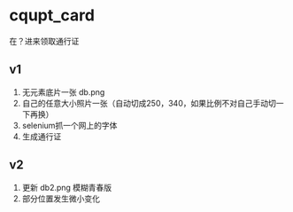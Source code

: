 # cqupt_card
在？进来领取通行证

## v1
1. 无元素底片一张 db.png
2. 自己的任意大小照片一张（自动切成250，340，如果比例不对自己手动切一下再换）
3. selenium抓一个网上的字体
4. 生成通行证

## v2
1. 更新 db2.png 模糊青春版
2. 部分位置发生微小变化

